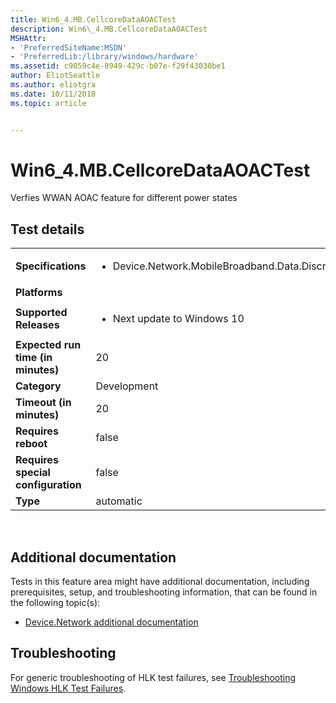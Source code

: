 ```yaml
---
title: Win6_4.MB.CellcoreDataAOACTest
description: Win6\_4.MB.CellcoreDataAOACTest
MSHAttr:
- 'PreferredSiteName:MSDN'
- 'PreferredLib:/library/windows/hardware'
ms.assetid: c9059c4e-8949-429c-b07e-f29f43030be1
author: EliotSeattle
ms.author: eliotgra
ms.date: 10/11/2018
ms.topic: article


---
```


# Win6_4.MB.CellcoreDataAOACTest


Verfies WWAN AOAC feature for different power states

## Test details
|||
|---|---|
| **Specifications**  | <ul><li>Device.Network.MobileBroadband.Data.Discretional</li></ul> |  
| **Platforms**   | <ul></ul> |
| **Supported Releases** | <ul><li>Next update to Windows 10</li></ul> |
|**Expected run time (in minutes)**| 20 |
|**Category**| Development |
|**Timeout (in minutes)**| 20 |
|**Requires reboot**| false |
|**Requires special configuration**| false |
|**Type**| automatic |

 

## <span id="Additional_documentation"></span><span id="additional_documentation"></span><span id="ADDITIONAL_DOCUMENTATION"></span>Additional documentation


Tests in this feature area might have additional documentation, including prerequisites, setup, and troubleshooting information, that can be found in the following topic(s):

-   [Device.Network additional documentation](device-network-additional-documentation.md)

## <span id="Troubleshooting"></span><span id="troubleshooting"></span><span id="TROUBLESHOOTING"></span>Troubleshooting


For generic troubleshooting of HLK test failures, see [Troubleshooting Windows HLK Test Failures](..\user\troubleshooting-windows-hlk-test-failures.md).

 

 






